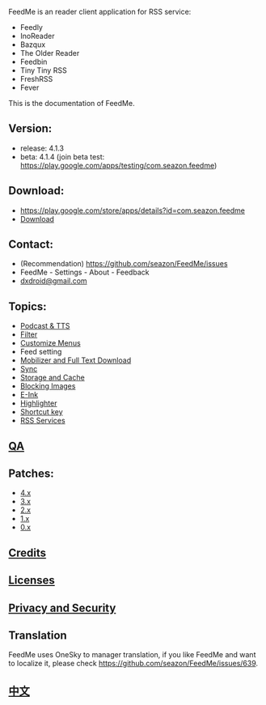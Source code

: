 FeedMe is an reader client application for RSS service:
- Feedly
- InoReader
- Bazqux
- The Older Reader
- Feedbin
- Tiny Tiny RSS
- FreshRSS
- Fever

This is the documentation of FeedMe.

## Version:
- release: 4.1.3
- beta: 4.1.4 (join beta test: https://play.google.com/apps/testing/com.seazon.feedme)

## Download:
- https://play.google.com/store/apps/details?id=com.seazon.feedme
- <a href="https://github.com/seazon/FeedMe/releases">Download</a>

## Contact:
- (Recommendation) https://github.com/seazon/FeedMe/issues
- FeedMe - Settings - About - Feedback
- dxdroid@gmail.com

## Topics:

- <a href="https://github.com/seazon/FeedMe/blob/master/doc/en/podcast_tts.md">Podcast & TTS</a>
- <a href="https://github.com/seazon/FeedMe/blob/master/doc/en/filter.md">Filter</a>
- <a href="https://github.com/seazon/FeedMe/blob/master/doc/en/customize_menus.md">Customize Menus</a>
- Feed setting
- <a href="https://github.com/seazon/FeedMe/blob/master/doc/en/mobilizer.md">Mobilizer and Full Text Download</a>
- <a href="https://github.com/seazon/FeedMe/blob/master/doc/en/sync.md">Sync</a>
- <a href="https://github.com/seazon/FeedMe/blob/master/doc/en/storage_and_cache.md">Storage and Cache</a>
- <a href="https://github.com/seazon/FeedMe/blob/master/doc/en/block_image.md">Blocking Images</a>
- <a href="https://github.com/seazon/FeedMe/blob/master/doc/en/eink.md">E-Ink</a>
- <a href="https://github.com/seazon/FeedMe/blob/master/doc/en/highlighter.md">Highlighter</a>
- <a href="https://github.com/seazon/FeedMe/blob/master/doc/en/shortcut_key.md">Shortcut key</a>
- <a href="https://github.com/seazon/FeedMe/blob/master/doc/en/rss_services.md">RSS Services</a>

## <a href="https://github.com/seazon/FeedMe/blob/master/doc/en/qa.md">QA</a>

## Patches:

- <a href="https://github.com/seazon/FeedMe/blob/master/doc/en/patches.md">4.x</a>
- <a href="https://github.com/seazon/FeedMe/blob/master/doc/en/patches_3.x.md">3.x</a>
- <a href="https://github.com/seazon/FeedMe/blob/master/doc/en/patches_2.x.md">2.x</a>
- <a href="https://github.com/seazon/FeedMe/blob/master/doc/en/patches_1.x.md">1.x</a>
- <a href="https://github.com/seazon/FeedMe/blob/master/doc/en/patches_0.x.md">0.x</a>

## <a href="https://github.com/seazon/FeedMe/blob/master/doc/en/credits.md">Credits</a>

## <a href="https://github.com/seazon/FeedMe/blob/master/doc/en/licenses.md">Licenses</a>

## <a href="https://github.com/seazon/FeedMe/blob/master/privacy_and_security.md">Privacy and Security</a>

## Translation
FeedMe uses OneSky to manager translation, if you like FeedMe and want to localize it, please check https://github.com/seazon/FeedMe/issues/639.

## <a href="https://github.com/seazon/FeedMe/blob/master/doc/zh/README.md">中文</a>
